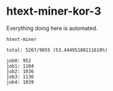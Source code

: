 # htext-miner-kor-3

Everything doing here is automated.

```
htext-miner

total: 5267/9855 (53.44495180111618%)

job0: 952
job1: 1104
job2: 1036
job3: 1136
job4: 1039
```